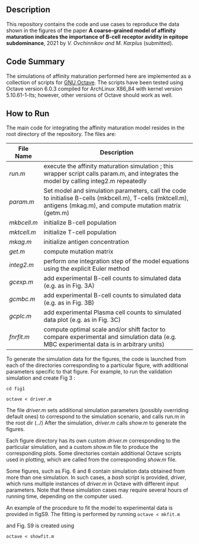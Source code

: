 
## Description

 This repository contains the code and use cases to reproduce the data
shown in the figures of the paper **A coarse-grained model of affinity
maturation indicates the importance of B-cell receptor avidity in epitope
subdominance**, 2021 by *V. Ovchinnikov and M. Karplus* (submitted).

## Code Summary

The simulations of affinity maturation performed here are implemented as
a collection of scripts for [GNU
Octave](http://www.gnu.org/software/octave/index). The scripts have been
tested using Octave version 6.0.3 compiled for ArchLinux X86_84 with
kernel version 5.10.61-1-lts; however, other versions of Octave should work
as well.

## How to Run

The main code for integrating the affinity maturation model resides in
the root directory of the repository. The files are:


File Name | Description
----------|------------
*run.m*    | execute the affinity maturation simulation ; this wrapper script calls param.m, and integrates the model by calling integ2.m repeatedly
*param.m*   | Set model and simulation parameters, call the code to initialise B-cells (mkbcell.m), T-cells (mktcell.m), antigens (mkag.m), and compute mutation matrix (getm.m)
*mkbcell.m* | initialize B-cell population
*mktcell.m* | initialize T-cell population
*mkag.m*    | initialize antigen concentration
*get.m*     | compute mutation matrix
*integ2.m*  | perform one integration step of the model equations using the explicit Euler method
*gcexp.m*   | add experimental B-cell counts to simulated data (e.g. as in Fig. 3A)
*gcmbc.m*   | add experimental B-cell counts to simulated data (e.g. as in Fig. 3B)
*gcplc.m*   | add experimental Plasma cell counts to simulated data plot (e.g. as in Fig. 3C)
*fnrfit.m*  | compute optimal scale and/or shift factor to compare experimental and simulation data (e.g. MBC experimental data is in arbitrary units)

To generate the simulation data for the figures, the code is launched
from each of the directories corresponding to a particular figure, with additional
parameters specific to that figure.  For example, to run the validation simulation 
and create Fig 3 :

 `cd fig1`

 `octave < driver.m`

The file *driver.m* sets additional simulation parameters (possibly overriding default ones) to correspond to the simulation scenario, and calls run.m in the root dir (../)
After the simulation, *driver.m* calls *show.m* to generate the figures.

Each figure directory has its own custom *driver.m* corresponding to the particular simulation, and a custom *show.m* file to produce the corresponding plots.
Some directories contain additional Octave scripts used in plotting, which are called from the corresponding *show.m* file.

Some figures, such as Fig. 6 and 8 contain simulation data obtained from more than one simulation. In such cases, a *bash* script is provided, *driver*, 
which runs multiple instances of *driver.m* in Octave with different input parameters. Note that these simulation cases may require several hours of running time,
depending on the computer used.

An example of the procedure to fit the model to experimental data is provided in figS9. The fitting is performed by running
`octave < mkfit.m`

and Fig. S9 is created using 

`octave < showfit.m`
